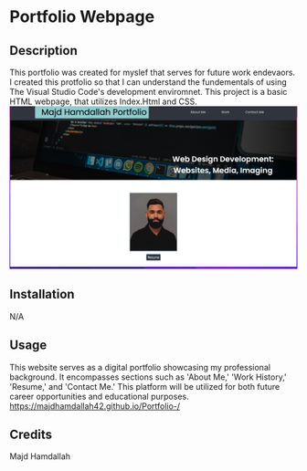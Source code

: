 # Portfolio Webpage

## Description

This portfolio was created for myslef that serves for future work endevaors. I created this protfolio so that I can understand the fundementals of using The Visual Studio Code's development enviromnet. This project is a basic HTML webpage, that utilizes Index.Html and CSS. ![Alt text](<Screen Shot 2023-09-05 at 10.24.00 PM.png>)

## Installation

N/A

## Usage

This website serves as a digital portfolio showcasing my professional background. It encompasses sections such as 'About Me,' 'Work History,' 'Resume,' and 'Contact Me.' This platform will be utilized for both future career opportunities and educational purposes. https://majdhamdallah42.github.io/Portfolio-/

## Credits

Majd Hamdallah